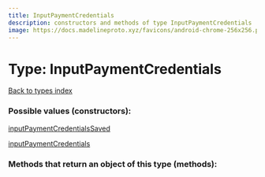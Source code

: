 ```yaml
---
title: InputPaymentCredentials
description: constructors and methods of type InputPaymentCredentials
image: https://docs.madelineproto.xyz/favicons/android-chrome-256x256.png
---
```

# Type: InputPaymentCredentials  
[Back to types index](index.md)



### Possible values (constructors):

[inputPaymentCredentialsSaved](../constructors/inputPaymentCredentialsSaved.md)  

[inputPaymentCredentials](../constructors/inputPaymentCredentials.md)  



### Methods that return an object of this type (methods):



